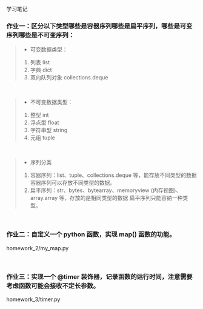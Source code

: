 学习笔记

### 作业一：区分以下类型哪些是容器序列哪些是扁平序列，哪些是可变序列哪些是不可变序列：
> - 可变数据类型：
> 1. 列表 list
> 1. 字典 dict
> 1. 双向队列对象 collections.deque

<br/>

> - 不可变数据类型：
> 1. 整型 int
> 1. 浮点型 float
> 1. 字符串型 string
> 1. 元组 tuple

<br/>

> - 序列分类
> 1. 容器序列：list、tuple、collections.deque 等，能存放不同类型的数据 容器序列可以存放不同类型的数据。
> 1. 扁平序列：str、bytes、bytearray、memoryview (内存视图)、array.array 等，存放的是相同类型的数据 扁平序列只能容纳一种类型。


<br/>

### 作业二：自定义一个 python 函数，实现 map() 函数的功能。
homework_2/my_map.py


<br/>

### 作业三：实现一个 @timer 装饰器，记录函数的运行时间，注意需要考虑函数可能会接收不定长参数。
homework_3/timer.py